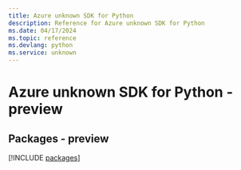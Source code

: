 ```yaml
---
title: Azure unknown SDK for Python
description: Reference for Azure unknown SDK for Python
ms.date: 04/17/2024
ms.topic: reference
ms.devlang: python
ms.service: unknown
---
```

# Azure unknown SDK for Python - preview
## Packages - preview
[!INCLUDE [packages](unknown-index.md)]